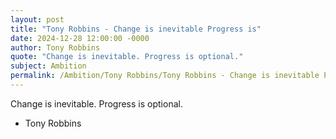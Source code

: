 ```yaml
---
layout: post
title: "Tony Robbins - Change is inevitable Progress is"
date: 2024-12-28 12:00:00 -0000
author: Tony Robbins
quote: "Change is inevitable. Progress is optional."
subject: Ambition
permalink: /Ambition/Tony Robbins/Tony Robbins - Change is inevitable Progress is
---
```


Change is inevitable. Progress is optional.

- Tony Robbins
